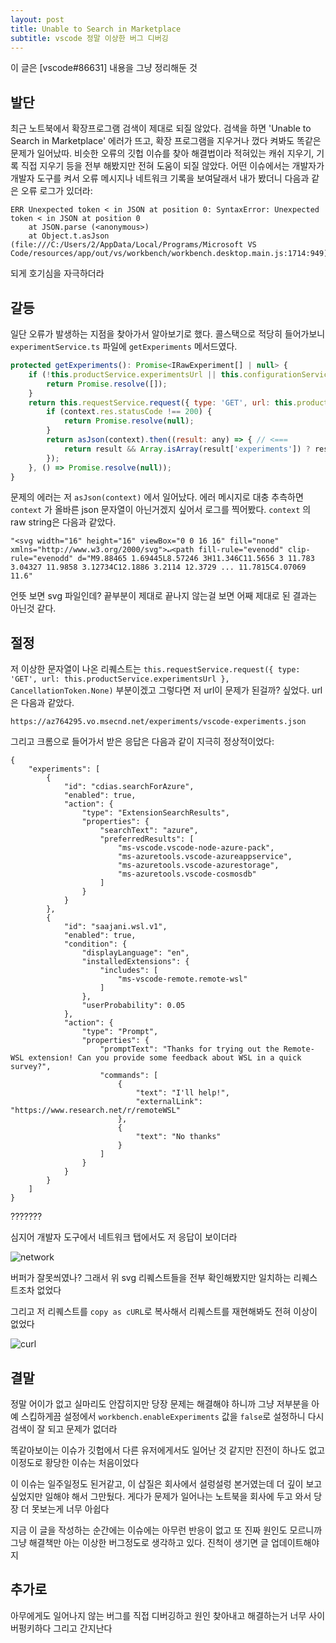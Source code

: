 ```yaml
---
layout: post
title: Unable to Search in Marketplace
subtitle: vscode 정말 이상한 버그 디버깅
---
```


이 글은 [vscode#86631] 내용을 그냥 정리해둔 것

## 발단

최근 노트북에서 확장프로그램 검색이 제대로 되질 않았다. 검색을 하면 'Unable to Search in Marketplace' 에러가 뜨고, 확장 프로그램을 지우거나 껐다 켜봐도 똑같은 문제가 일어났따.
비슷한 오류의 깃헙 이슈를 찾아 해결법이라 적혀있는 캐쉬 지우기, 기록 직접 지우기 등을 전부 해봤지만 전혀 도움이 되질 않았다. 어떤 이슈에서는 개발자가 개발자 도구를 켜서 오류 메시지나 네트워크 기록을 보여달래서 내가 봤더니 다음과 같은 오류 로그가 있더라:

```
ERR Unexpected token < in JSON at position 0: SyntaxError: Unexpected token < in JSON at position 0
    at JSON.parse (<anonymous>)
    at Object.t.asJson (file:///C:/Users/2/AppData/Local/Programs/Microsoft VS Code/resources/app/out/vs/workbench/workbench.desktop.main.js:1714:949)

```

되게 호기심을 자극하더라

## 갈등

일단 오류가 발생하는 지점을 찾아가서 알아보기로 했다. 콜스택으로 적당히 들어가보니 `experimentService.ts` 파일에 `getExperiments` 메서드였다.

```js
protected getExperiments(): Promise<IRawExperiment[] | null> {
    if (!this.productService.experimentsUrl || this.configurationService.getValue('workbench.enableExperiments') === false) {
        return Promise.resolve([]);
    }
    return this.requestService.request({ type: 'GET', url: this.productService.experimentsUrl }, CancellationToken.None).then(context => {
        if (context.res.statusCode !== 200) {
            return Promise.resolve(null);
        }
        return asJson(context).then((result: any) => { // <===
            return result && Array.isArray(result['experiments']) ? result['experiments'] : [];
        });
    }, () => Promise.resolve(null));
}
```

문제의 에러는 저 `asJson(context)` 에서 일어났다. 에러 메시지로 대충 추측하면 `context` 가 올바른 json 문자열이 아닌거겠지 싶어서 로그를 찍어봤다. `context` 의 raw string은 다음과 같았다.

```
"<svg width="16" height="16" viewBox="0 0 16 16" fill="none" xmlns="http://www.w3.org/2000/svg">↵<path fill-rule="evenodd" clip-rule="evenodd" d="M9.88465 1.69445L8.57246 3H11.346C11.5656 3 11.783 3.04327 11.9858 3.12734C12.1886 3.2114 12.3729 ... 11.7815C4.07069 11.6"
```

언뜻 보면 svg 파일인데? 끝부분이 제대로 끝나지 않는걸 보면 어째 제대로 된 결과는 아닌것 같다.

## 절정

저 이상한 문자열이 나온 리퀘스트는 `this.requestService.request({ type: 'GET', url: this.productService.experimentsUrl }, CancellationToken.None)` 부분이겠고 그렇다면 저 url이 문제가 된걸까? 싶었다. url은 다음과 같았다.

```
https://az764295.vo.msecnd.net/experiments/vscode-experiments.json
```

그리고 크롬으로 들어가서 받은 응답은 다음과 같이 지극히 정상적이었다:

```
{
    "experiments": [
        {
            "id": "cdias.searchForAzure",
            "enabled": true,
            "action": {
                "type": "ExtensionSearchResults",
                "properties": {
                    "searchText": "azure",
                    "preferredResults": [
                        "ms-vscode.vscode-node-azure-pack",
                        "ms-azuretools.vscode-azureappservice",
                        "ms-azuretools.vscode-azurestorage",
                        "ms-azuretools.vscode-cosmosdb"
                    ]
                }
            }
        },
        {
            "id": "saajani.wsl.v1",
            "enabled": true,
            "condition": {
                "displayLanguage": "en",
                "installedExtensions": {
                    "includes": [
                        "ms-vscode-remote.remote-wsl"
                    ]
                },
                "userProbability": 0.05
            },
            "action": {
                "type": "Prompt",
                "properties": {
                    "promptText": "Thanks for trying out the Remote-WSL extension! Can you provide some feedback about WSL in a quick survey?",
                    "commands": [
                        {
                            "text": "I'll help!",
                            "externalLink": "https://www.research.net/r/remoteWSL"
                        },
                        {
                            "text": "No thanks"
                        }
                    ]
                }
            }
        }
    ]
}
```

???????

심지어 개발자 도구에서 네트워크 탭에서도 저 응답이 보이더라

![network](https://user-images.githubusercontent.com/16171816/70490439-b1523380-1b41-11ea-92a3-54a9a77e7bb0.png)

버퍼가 잘못씌였나? 그래서 위 svg 리퀘스트들을 전부 확인해봤지만 일치하는 리퀘스트조차 없었다

그리고 저 리퀘스트를 `copy as cURL`로 복사해서 리퀘스트를 재현해봐도 전혀 이상이 없었다

![curl](https://user-images.githubusercontent.com/16171816/70490843-e14e0680-1b42-11ea-941d-4b3c8b6795bf.png)

## 결말

정말 어이가 없고 실마리도 안잡히지만 당장 문제는 해결해야 하니까 그냥 저부분을 아예 스킵하게끔 설정에서 `workbench.enableExperiments` 값을 `false`로 설정하니 다시 검색이 잘 되고 문제가 없더라

똑같아보이는 이슈가 깃헙에서 다른 유저에게서도 일어난 것 같지만 진전이 하나도 없고 이정도로 황당한 이슈는 처음이었다

이 이슈는 일주일정도 된거같고, 이 삽질은 회사에서 설렁설렁 본거였는데 더 깊이 보고싶었지만 일해야 해서 그만뒀다. 게다가 문제가 일어나는 노트북을 회사에 두고 와서 당장 더 못보는게 너무 아쉽다

지금 이 글을 작성하는 순간에는 이슈에는 아무런 반응이 없고 또 진짜 원인도 모르니까 그냥 해결책만 아는 이상한 버그정도로 생각하고 있다. 진척이 생기면 글 업데이트해야지

## 추가로

아무에게도 일어나지 않는 버그를 직접 디버깅하고 원인 찾아내고 해결하는거 너무 사이버펑키하다
그리고 간지난다